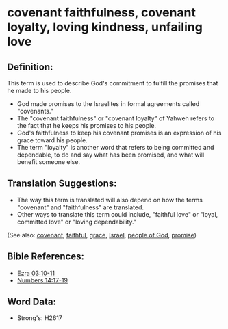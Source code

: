 # covenant faithfulness, covenant loyalty, loving kindness, unfailing love #

## Definition: ##

This term is used to describe God's commitment to fulfill the promises that he made to his people.

* God made promises to the Israelites in formal agreements called "covenants."
* The "covenant faithfulness" or "covenant loyalty" of Yahweh refers to the fact that he keeps his promises to his people. 
* God's faithfulness to keep his covenant promises is an expression of his grace toward his people. 
* The term "loyalty" is another word that refers to being committed and dependable, to do and say what has been promised, and what will benefit someone else.

## Translation Suggestions: ##

* The way this term is translated will also depend on how the terms "covenant" and "faithfulness" are translated.
* Other ways to translate this term could include, "faithful love" or "loyal, committed love" or "loving dependability."

(See also: [covenant](../kt/covenant.md), [faithful](../kt/faithful.md), [grace](../kt/grace.md), [Israel](../other/israel.md), [people of God](../kt/peopleofgod.md), [promise](../kt/promise.md))

## Bible References: ##

* [Ezra 03:10-11](rc://en/tn/help/ezr/03/10)
* [Numbers 14:17-19](rc://en/tn/help/num/14/17)

## Word Data: ##

* Strong's: H2617

